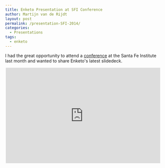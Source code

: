 ```yaml
---
title: Enketo Presentation at SFI Conference
author: Martijn van de Rijdt
layout: post
permalink: /presentation-SFI-2014/
categories:
  - Presentations
tags:
  - enketo
---
```


I had the great opportunity to attend a [conference](http://www.santafe.edu/gevent/detail/science/1773/) at the Santa Fe Institute last month and wanted to share Enketo's latest slidedeck.

<iframe src="https://docs.google.com/presentation/d/1vd946ORSB15IlPc9E8q6gm_5nx_oq8GfqvlrwYPi840/embed?start=false&loop=false&delayms=3000" frameborder="0" allowfullscreen="true" mozallowfullscreen="true" webkitallowfullscreen="true" style="min-width: 500px; min-height: 311px; margin: 0 auto; display: block;"></iframe>
